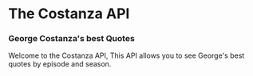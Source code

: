 # The Costanza API 

### George Costanza's best Quotes

Welcome to the Costanza API, This API allows you to see George's best quotes by episode and season. 